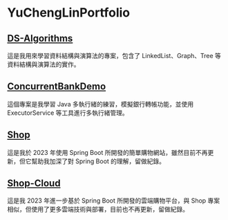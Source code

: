 # YuChengLinPortfolio

## [DS-Algorithms](https://github.com/YuChengLin0110/DS-Algorithms)
這是我用來學習資料結構與演算法的專案，包含了 LinkedList、Graph、Tree 等資料結構與演算法的實作。

## [ConcurrentBankDemo](https://github.com/YuChengLin0110/ConcurrentBankDemo)
這個專案是我學習 Java 多執行緒的練習，模擬銀行轉帳功能，並使用 ExecutorService 等工具進行多執行緒管理。

## [Shop](https://github.com/YuChengLin0110/Shop)
這是我於 2023 年使用 Spring Boot 所開發的簡單購物網站，雖然目前不再更新，但它幫助我加深了對 Spring Boot 的理解，留做紀錄。

## [Shop-Cloud](https://github.com/YuChengLin0110/Shop-Cloud)
這是我 2023 年進一步基於 Spring Boot 所開發的雲端購物平台，與 Shop 專案相似，但使用了更多雲端技術與部署，目前也不再更新，留做紀錄。
